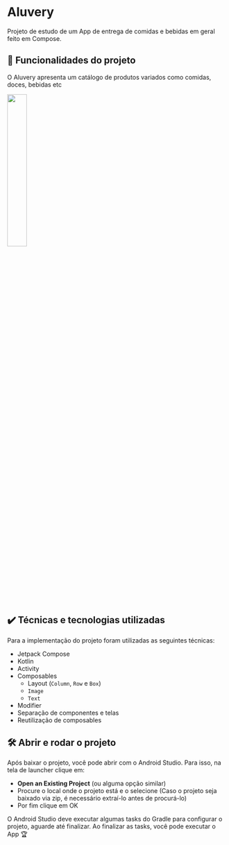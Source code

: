 # Aluvery

Projeto de estudo de um App de entrega de comidas e bebidas em geral feito em Compose.

## 🔨 Funcionalidades do projeto

O Aluvery apresenta um catálogo de produtos variados como comidas, doces, bebidas etc

<img src="https://user-images.githubusercontent.com/8989346/176929895-ed228840-8441-487d-bcfe-66e176c5975b.gif" width="30%"/>

## ✔️ Técnicas e tecnologias utilizadas

Para a implementação do projeto foram utilizadas as seguintes técnicas:

- Jetpack Compose
- Kotlin
- Activity
- Composables
  - Layout (`Column`, `Row` e `Box`)
  - `Image`
  - `Text`
- Modifier
- Separação de componentes e telas
- Reutilização de composables

## 🛠️ Abrir e rodar o projeto

Após baixar o projeto, você pode abrir com o Android Studio. Para isso, na tela de launcher clique em:

- **Open an Existing Project** (ou alguma opção similar)
- Procure o local onde o projeto está e o selecione (Caso o projeto seja baixado via zip, é necessário extraí-lo antes de procurá-lo)
- Por fim clique em OK

O Android Studio deve executar algumas tasks do Gradle para configurar o projeto, aguarde até finalizar. Ao finalizar as tasks, você pode executar o App 🏆
